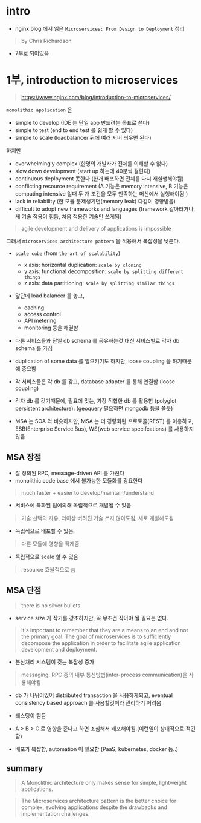 # intro
- nginx blog 에서 읽은 `Microservices: From Design to Deployment` 정리
> by Chris Richardson
- 7부로 되어있음

# 1부, introduction to microservices
> https://www.nginx.com/blog/introduction-to-microservices/

`monolithic application` 은 
- simple to develop (IDE 는 단일 app 만드려는 목표로 쓴다)
- simple to test (end to end test 를 쉽게 할 수 있다)
- simple to scale (loadbalancer 뒤에 여러 서버 띄우면 된다)

하지만 
- overwhelmingly complex (한명의 개발자가 전체를 이해할 수 없다)
- slow down development (start up 하는데 40분씩 걸린다)
- continuous deployment 못한다 (한개 배포하면 전체를 다시 재실행해야됨)
- conflicting resource requirement (A 기능은 memory intensive, B 기능은 computing intensive 일때 두 개 조건을 모두 만족하는 머신에서 실행해야됨 )
- lack in reliability (한 모듈 문제생기면(memory leak) 다같이 영향받음)
- difficult to adopt new frameworks and languages (framework 갈아타거나, 새 기술 적용이 힘듬, 처음 적용한 기술만 쓰게됨)
> agile development and delivery of applications is impossible 

그래서 `microservices architecture pattern` 을 적용해서 복잡성을 낮춘다. 

- `scale cube` (from `the art of scalability`)
  - x axis: horizontal duplication: `scale by cloning`
  - y axis: functional decomposition: `scale by splitting different things`
  - z axis: data partitioning: `scale by splitting similar things`

- 앞단에 load balancer 를 놓고, 
  - caching 
  - access control 
  - API metering 
  - monitoring 
등을 해결함

- 다른 서비스들과 단일 db schema 를 공유하는것 대신 서비스별로 각자 db schema 를 가짐
- duplication of some data 를 일으키기도 하지만, loose coupling 을 하기때문에 중요함 
- 각 서비스들은 각 db 를 갖고, database adapter 를 통해 연결함 (loose coupling)
- 각자 db 를 갖기때문에, 필요에 맞는, 가장 적합한 db 를 활용함 (polyglot persistent architecture): (geoquery 필요하면 mongodb 등을 쓸듯)

- MSA 는 SOA 와 비슷하지만, MSA 는 더 경량화된 프로토콜(REST) 를 이용하고, ESB(Enterprise Service Bus), WS(web service specifcations) 를 사용하지 않음 

## MSA 장점 

- 잘 정의된 RPC, message-driven API 를 가진다 
- monolithic code base 에서 불가능한 모듈화를 강요한다 
> much faster + easier to develop/maintain/understand

- 서비스에 특화된 팀에의해 독립적으로 개발될 수 있음 
> 기술 선택의 자유, 더이상 버려진 기술 쓰지 않아도됨, 새로 개발해도됨 

- 독립적으로 배포할 수 있음. 
> 다른 모듈에 영향을 적게줌

- 독립적으로 scale 할 수 있음 
> resource 효율적으로 씀 

## MSA 단점 

> there is no silver bullets

- service size 가 작기를 강조하지만, 꼭 무조건 작아야 될 필요는 없다. 
> it's important to remember that they are a means to an end and not the primary goal.
> The goal of microservices is to sufficiently decompose the application in order to facilitate agile application development and deployment.

- 분산처리 시스템이 갖는 복잡성 증가 
> messaging, RPC 중의 내부 통신방법(inter-process communication)을 사용해야됨 

- db 가 나뉘어있어 distributed transaction 을 사용하게되고, eventual consistency based approach 를 사용할것이라 관리하기 어려움 

- 테스팅이 힘듬

- A > B > C 로 영향을 준다고 하면 조심해서 배포해야됨.(이런일이 상대적으로 적긴함)

- 배포가 복잡함, automation 이 필요함 (PaaS, kubernetes, docker 등..)


## summary 

> A Monolithic architecture only makes sense for simple, lightweight applications.

> The Microservices architecture pattern is the better choice for complex, evolving applications despite the drawbacks and implementation challenges.

